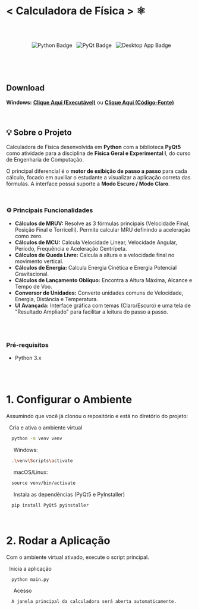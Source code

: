 # < Calculadora de Física > ⚛️
<br/>

<br/>
<p align="center">
  <img src="https://img.shields.io/badge/Python-3776AB?style=for-the-badge&logo=python&logoColor=white" alt="Python Badge"/>
  <img src="https://img.shields.io/badge/PyQt-41CD52?style=for-the-badge&logo=qt&logoColor=white" alt="PyQt Badge"/>
  <img src="https://img.shields.io/badge/Desktop_App-D057A7?style=for-the-badge" alt="Desktop App Badge"/>
</p>
<br/>

<br/>

<br/>

## Download
<p align=>
  <strong>Windows:</strong> <a href="https://github.com/boosa515/Calculadora-F-sica/raw/refs/heads/main/dist/CalculadoraDeFisica.exe"><strong>Clique Aqui (Executável)</strong></a> ou <strong></strong> <a href="https://github.com/boosa515/Calculadora-F-sica/archive/refs/heads/main.zip"><strong>Clique Aqui (Código-Fonte)</strong></a>
</p>

<br/>

## 💡 Sobre o Projeto

Calculadora de Física desenvolvida em **Python** com a biblioteca **PyQt5** como atividade para a disciplina de **Física Geral e Experimental I**, do curso de Engenharia de Computação.

O principal diferencial é o **motor de exibição de passo a passo** para cada cálculo, focado em auxiliar o estudante a visualizar a aplicação correta das fórmulas. A interface possui suporte a **Modo Escuro / Modo Claro**.
<br/>

<br/>

### ⚙️ Principais Funcionalidades

* **Cálculos de MRUV:** Resolve as 3 fórmulas principais (Velocidade Final, Posição Final e Torricelli). Permite calcular MRU definindo a aceleração como zero.
* **Cálculos de MCU:** Calcula Velocidade Linear, Velocidade Angular, Período, Frequência e Aceleração Centrípeta.
* **Cálculos de Queda Livre:** Calcula a altura e a velocidade final no movimento vertical.
* **Cálculos de Energia:** Calcula Energia Cinética e Energia Potencial Gravitacional.
* **Cálculos de Lançamento Oblíquo:** Encontra a Altura Máxima, Alcance e Tempo de Voo.
* **Conversor de Unidades:** Converte unidades comuns de Velocidade, Energia, Distância e Temperatura.
* **UI Avançada:** Interface gráfica com temas (Claro/Escuro) e uma tela de "Resultado Ampliado" para facilitar a leitura do passo a passo.

<br/>

<br/>

### Pré-requisitos

* Python 3.x

<br/>

<br/>

# 1. Configurar o Ambiente

Assumindo que você já clonou o repositório e está no diretório do projeto:

  Cria e ativa o ambiente virtual
  ```bash
  python -m venv venv
  ```
  
  Windows:
  ```bash
  .\venv\Scripts\activate
  ```
  
  macOS/Linux:
  ```bash
  source venv/bin/activate
  ```
  
  Instala as dependências (PyQt5 e PyInstaller)
  ```bash
  pip install PyQt5 pyinstaller
  ```
<br/>

# 2. Rodar a Aplicação
Com o ambiente virtual ativado, execute o script principal.


  Inicia a aplicação
  ```bash
  python main.py
  ```
  
  Acesso
  ```bash
  A janela principal da calculadora será aberta automaticamente.
  ```
